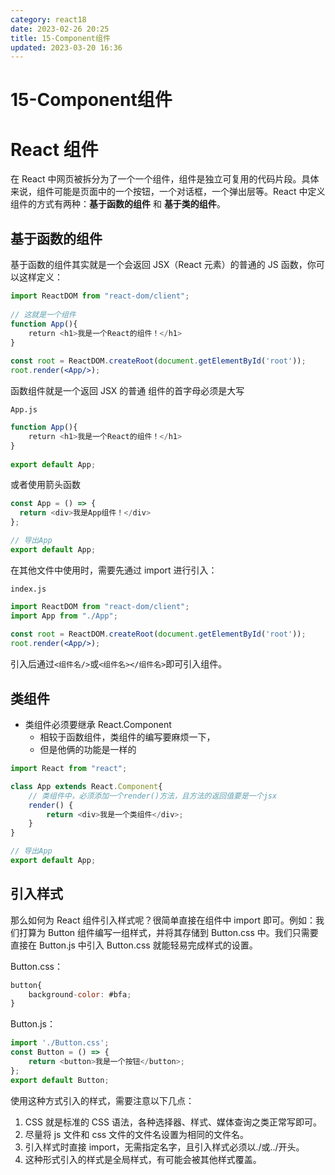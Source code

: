 ```yaml
---
category: react18
date: 2023-02-26 20:25
title: 15-Component组件
updated: 2023-03-20 16:36
---
```


# 15-Component组件

# React 组件

在 React 中网页被拆分为了一个一个组件，组件是独立可复用的代码片段。具体来说，组件可能是页面中的一个按钮，一个对话框，一个弹出层等。React 中定义组件的方式有两种：**基于函数的组件** 和 **基于类的组件**。

## 基于函数的组件

基于函数的组件其实就是一个会返回 JSX（React 元素）的普通的 JS 函数，你可以这样定义：

```jsx
import ReactDOM from "react-dom/client";
​
// 这就是一个组件
function App(){
    return <h1>我是一个React的组件！</h1>
}
​
const root = ReactDOM.createRoot(document.getElementById('root'));
root.render(<App/>);
```

函数组件就是一个返回 JSX 的普通
组件的首字母必须是大写

`App.js`

```jsx
function App(){
    return <h1>我是一个React的组件！</h1>
}
​
export default App;
```

或者使用箭头函数

```js
const App = () => {
  return <div>我是App组件！</div>
};

// 导出App
export default App;
```

在其他文件中使用时，需要先通过 import 进行引入：

`index.js`

```jsx
import ReactDOM from "react-dom/client";
import App from "./App";
​
const root = ReactDOM.createRoot(document.getElementById('root'));
root.render(<App/>);
```

引入后通过`<组件名/>`或`<组件名></组件名>`即可引入组件。

## 类组件

- 类组件必须要继承 React.Component
  - 相较于函数组件，类组件的编写要麻烦一下，
  - 但是他俩的功能是一样的

```js
import React from "react";

class App extends React.Component{
    // 类组件中，必须添加一个render()方法，且方法的返回值要是一个jsx
    render() {
        return <div>我是一个类组件</div>;
    }
}

// 导出App
export default App;

```

## 引入样式

那么如何为 React 组件引入样式呢？很简单直接在组件中 import 即可。例如：我们打算为 Button 组件编写一组样式，并将其存储到 Button.css 中。我们只需要直接在 Button.js 中引入 Button.css 就能轻易完成样式的设置。

Button.css：

```js
button{
    background-color: #bfa;
}
```

Button.js：

```js
import './Button.css';
const Button = () => {
    return <button>我是一个按钮</button>;
};
export default Button;
```

使用这种方式引入的样式，需要注意以下几点：

1.  CSS 就是标准的 CSS 语法，各种选择器、样式、媒体查询之类正常写即可。
2.  尽量将 js 文件和 css 文件的文件名设置为相同的文件名。
3.  引入样式时直接 import，无需指定名字，且引入样式必须以./或../开头。
4.  这种形式引入的样式是全局样式，有可能会被其他样式覆盖。